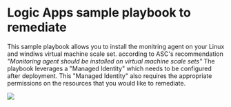 # Logic Apps sample playbook to remediate
This sample playbook allows you to install the monitring agent on your Linux and windiws virtual machine scale set. according to ASC's recommendation *"Monitoring agent should be installed on virtual machine scale sets"*
The playbook leverages a "Managed Identity" which needs to be configured after deployment. This "Managed Identity" also requires the appropriate permissions on the resources that you would like to remediate.


<a href="https://portal.azure.com/#create/Microsoft.Template/uri/https%3A%2F%2Fraw.githubusercontent.com%2FAzure%2FAzure-Security-Center%2Fmaster%2FSecure%2520Score%2FInstall%20Monitring%20Agent%20on%20VMSS%2FLogic%20App%2Fazuredeploy.json" target="_blank">
    <img src="http://azuredeploy.net/deploybutton.png"/>
</a>


